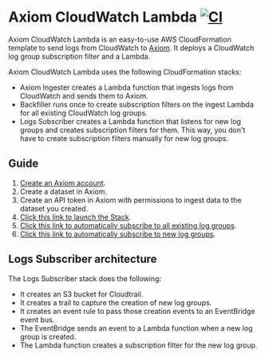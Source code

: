 # Axiom CloudWatch Lambda [![CI](https://github.com/axiomhq/axiom-cloudwatch-lambda/actions/workflows/ci.yaml/badge.svg)](https://github.com/axiomhq/axiom-cloudwatch-lambda/actions/workflows/ci.yaml)

Axiom CloudWatch Lambda is an easy-to-use AWS CloudFormation template to send logs from CloudWatch to [Axiom](https://axiom.co). It deploys a CloudWatch log group subscription filter and a Lambda.

Axiom CloudWatch Lambda uses the following CloudFormation stacks:

- Axiom Ingester creates a Lambda function that ingests logs from CloudWatch and sends them to Axiom.
- Backfiller runs once to create subscription filters on the ingest Lambda for all existing CloudWatch log groups.
- Logs Subscriber creates a Lambda function that listens for new log groups and creates subscription filters for them. This way, you don't have to create subscription filters manually for new log groups.

## Guide

1. [Create an Axiom account](https://app.axiom.co).
2. Create a dataset in Axiom.
3. Create an API token in Axiom with permissions to ingest data to the dataset you created.
3. [Click this link to launch the Stack](https://console.aws.amazon.com/cloudformation/home?#/stacks/new?stackName=CloudWatch-Axiom&templateURL=https://axiom-cloudformation-stacks.s3.amazonaws.com/axiom-cloudwatch-lambda-cloudformation-stack.yaml).
4. [Click this link to automatically subscribe to all existing log groups](https://console.aws.amazon.com/cloudformation/home?#/stacks/new?stackName=CloudWatch-Backfiller-Axiom&templateURL=https://axiom-cloudformation-stacks.s3.amazonaws.com/axiom-cloudwatch-backfiller-lambda-cloudformation-stack.yaml).
5. [Click this link to automatically subscribe to new log groups](https://console.aws.amazon.com/cloudformation/home?#/stacks/new?stackName=Axiom-CloudWatch-LogsSubscriber&templateURL=https://axiom-cloudformation-stacks.s3.amazonaws.com/axiom-cloudwatch-logs-subscriber-cloudformation-stack.yaml).

## Logs Subscriber architecture

The Logs Subscriber stack does the following:

- It creates an S3 bucket for Cloudtrail.
- It creates a trail to capture the creation of new log groups.
- It creates an event rule to pass those creation events to an EventBridge event bus.
- The EventBridge sends an event to a Lambda function when a new log group is created.
- The Lambda function creates a subscription filter for the new log group.